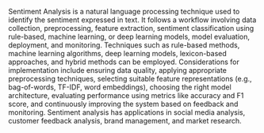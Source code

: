 
Sentiment Analysis is a natural language processing technique used to identify the sentiment expressed in text. It follows a workflow involving data collection, preprocessing, feature extraction, sentiment classification using rule-based, machine learning, or deep learning models, model evaluation, deployment, and monitoring. Techniques such as rule-based methods, machine learning algorithms, deep learning models, lexicon-based approaches, and hybrid methods can be employed. Considerations for implementation include ensuring data quality, applying appropriate preprocessing techniques, selecting suitable feature representations (e.g., bag-of-words, TF-IDF, word embeddings), choosing the right model architecture, evaluating performance using metrics like accuracy and F1 score, and continuously improving the system based on feedback and monitoring. Sentiment analysis has applications in social media analysis, customer feedback analysis, brand management, and market research.
